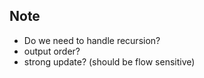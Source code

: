 ## Note

- Do we need to handle recursion?
- output order?
- strong update? (should be flow sensitive)